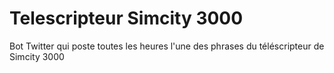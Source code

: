 # Telescripteur Simcity 3000

Bot Twitter qui poste toutes les heures l'une des phrases du téléscripteur de Simcity 3000

